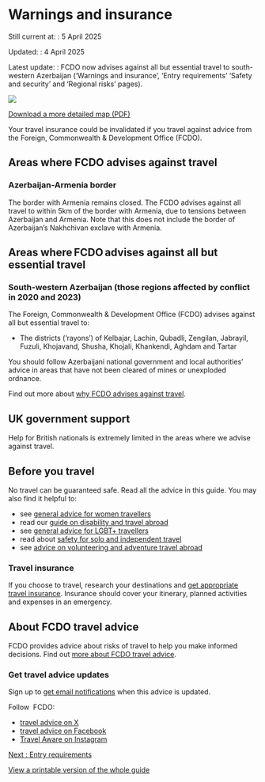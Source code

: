 # Warnings and insurance

Still current at:
:   5 April 2025

Updated:
:   4 April 2025

Latest update:
:   FCDO now advises against all but essential travel to south-western Azerbaijan (‘Warnings and insurance’, ‘Entry requirements’ ‘Safety and security’ and ‘Regional risks’ pages).

![](https://assets.publishing.service.gov.uk/media/67efddbf27eb76c92cf7e567/FCDO__TA__004_-_Azerbaijan_Travel_Advice_Ed9__WEB_.jpg)


[Download a more detailed map (PDF)](https://assets.publishing.service.gov.uk/media/67efddc027eb76c92cf7e568/FCDO__TA__004_-_Azerbaijan_Travel_Advice_Ed9.pdf)

Your travel insurance could be invalidated if you travel against advice from the Foreign, Commonwealth & Development Office (FCDO).

## Areas where FCDO advises against travel

### Azerbaijan-Armenia border

The border with Armenia remains closed. The FCDO advises against all travel to within 5km of the border with Armenia, due to tensions between Azerbaijan and Armenia. Note that this does not include the border of Azerbaijan’s Nakhchivan exclave with Armenia.

## Areas where FCDO advises against all but essential travel

### South-western Azerbaijan (those regions affected by conflict in 2020 and 2023)

The Foreign, Commonwealth & Development Office (FCDO) advises against all but essential travel to:

* The districts (‘rayons’) of Kelbajar, Lachin, Qubadli, Zengilan, Jabrayil, Fuzuli, Khojavand, Shusha, Khojali, Khankendi, Aghdam and Tartar

You should follow Azerbaijani national government and local authorities’ advice in areas that have not been cleared of mines or unexploded ordnance.

Find out more about [why FCDO advises against travel](/foreign-travel-advice/azerbaijan/regional-risks).

## UK government support

Help for British nationals is extremely limited in the areas where we advise against travel.

## Before you travel

No travel can be guaranteed safe. Read all the advice in this guide. You may also find it helpful to:

* see [general advice for women travellers](https://www.gov.uk/guidance/advice-for-women-travelling-abroad)
* read our [guide on disability and travel abroad](https://www.gov.uk/government/publications/disabled-travellers)
* see [general advice for LGBT+ travellers](https://www.gov.uk/guidance/lesbian-gay-bisexual-and-transgender-foreign-travel-advice)
* read about [safety for solo and independent travel](https://www.gov.uk/guidance/solo-and-independent-travel)
* see [advice on volunteering and adventure travel abroad](https://www.gov.uk/guidance/safer-adventure-travel-and-volunteering-overseas)

### Travel insurance

If you choose to travel, research your destinations and [get appropriate travel insurance](https://www.gov.uk/guidance/foreign-travel-insurance). Insurance should cover your itinerary, planned activities and expenses in an emergency.

## About FCDO travel advice

FCDO provides advice about risks of travel to help you make informed decisions. Find out [more about FCDO travel advice](https://www.gov.uk/guidance/about-foreign-commonwealth-development-office-travel-advice).

### Get travel advice updates

Sign up to [get email notifications](https://www.gov.uk/foreign-travel-advice/azerbaijan/email-signup) when this advice is updated.

Follow  FCDO:

* [travel advice on X](https://x.com/fcdotravelgovuk)
* [travel advice on Facebook](https://www.facebook.com/FCDOTravel/)
* [Travel Aware on Instagram](https://www.instagram.com/travelaware/)

[Next
:
Entry requirements](/foreign-travel-advice/azerbaijan/entry-requirements)

[View a printable version of the whole guide](/foreign-travel-advice/azerbaijan/print)